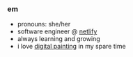 ### em

- pronouns: she/her 
- software engineer @ [netlify](https://www.netlify.com/) 
- always learning and growing 
- i love [digital painting](https://www.instagram.com/mlyzhng) in my spare time 
